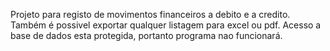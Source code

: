 Projeto para registo de movimentos financeiros a debito e a credito. Também é possivel exportar qualquer listagem para excel ou pdf. Acesso a base de dados esta protegida, portanto programa nao funcionará.
